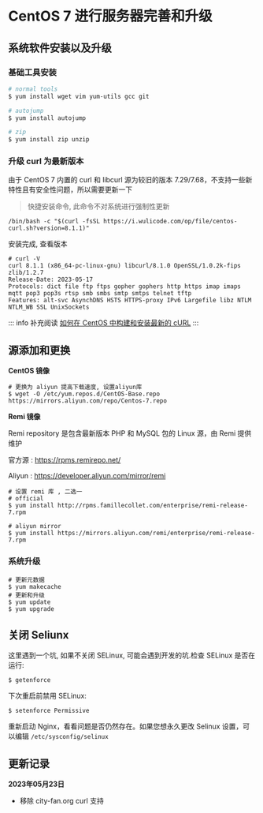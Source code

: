 # CentOS 7 进行服务器完善和升级

## 系统软件安装以及升级

### 基础工具安装

```bash
# normal tools
$ yum install wget vim yum-utils gcc git

# autojump
$ yum install autojump

# zip
$ yum install zip unzip
```

### 升级 curl 为最新版本

由于 CentOS 7 内置的 curl 和 libcurl 源为较旧的版本 7.29/7.68，不支持一些新特性且有安全性问题，所以需要更新一下

> 快捷安装命令, 此命令不对系统进行强制性更新

```shell
/bin/bash -c "$(curl -fsSL https://i.wulicode.com/op/file/centos-curl.sh?version=8.1.1)"
```

安装完成, 查看版本

```
# curl -V
curl 8.1.1 (x86_64-pc-linux-gnu) libcurl/8.1.0 OpenSSL/1.0.2k-fips zlib/1.2.7
Release-Date: 2023-05-17
Protocols: dict file ftp ftps gopher gophers http https imap imaps mqtt pop3 pop3s rtsp smb smbs smtp smtps telnet tftp
Features: alt-svc AsynchDNS HSTS HTTPS-proxy IPv6 Largefile libz NTLM NTLM_WB SSL UnixSockets
```

::: info 补充阅读
[如何在 CentOS 中构建和安装最新的 cURL](../software/curl/install-latest-at-centos.md)
:::

## 源添加和更换

**CentOS 镜像**

```
# 更换为 aliyun 提高下载速度, 设置aliyun库
$ wget -O /etc/yum.repos.d/CentOS-Base.repo https://mirrors.aliyun.com/repo/Centos-7.repo
```

**Remi 镜像**

Remi repository 是包含最新版本 PHP 和 MySQL 包的 Linux 源，由 Remi 提供维护

官方源 : https://rpms.remirepo.net/

Aliyun : https://developer.aliyun.com/mirror/remi

```
# 设置 remi 库 , 二选一
# official
$ yum install http://rpms.famillecollet.com/enterprise/remi-release-7.rpm

# aliyun mirror
$ yum install https://mirrors.aliyun.com/remi/enterprise/remi-release-7.rpm
```

### 系统升级

```
# 更新元数据
$ yum makecache
# 更新和升级
$ yum update
$ yum upgrade
```

## 关闭 Seliunx

这里遇到一个坑, 如果不关闭 SELinux, 可能会遇到开发的坑.检查 SELinux 是否在运行:

```
$ getenforce
```

下次重启前禁用 SELinux:

```
$ setenforce Permissive
```

重新启动 Nginx，看看问题是否仍然存在。如果您想永久更改 Selinux 设置，可以编辑 `/etc/sysconfig/selinux`

## 更新记录

**2023年05月23日**

- 移除 city-fan.org curl 支持